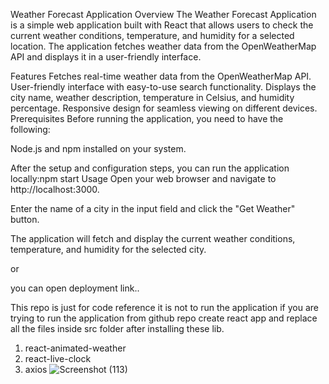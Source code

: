 Weather Forecast Application
Overview
The Weather Forecast Application is a simple web application built with React that allows users to check the current weather conditions, temperature, and humidity for a selected location. The application fetches weather data from the OpenWeatherMap API and displays it in a user-friendly interface.

Features
Fetches real-time weather data from the OpenWeatherMap API.
User-friendly interface with easy-to-use search functionality.
Displays the city name, weather description, temperature in Celsius, and humidity percentage.
Responsive design for seamless viewing on different devices.
Prerequisites
Before running the application, you need to have the following:

Node.js and npm installed on your system.


After the setup and configuration steps, you can run the application locally:npm start
Usage
Open your web browser and navigate to http://localhost:3000.

Enter the name of a city in the input field and click the "Get Weather" button.

The application will fetch and display the current weather conditions, temperature, and humidity for the selected city.

or 

you can open deployment link..


This repo is just for code reference it is not to run the application if you are trying to run the application from github repo create react app and replace all the files inside src folder after installing these lib.
1. react-animated-weather
2. react-live-clock
3. axios
    ![Screenshot (113)](https://github.com/ashutozzz/weatherforcast/assets/89634784/8020b27f-8e36-495c-8f0c-e235e1aad77f)
